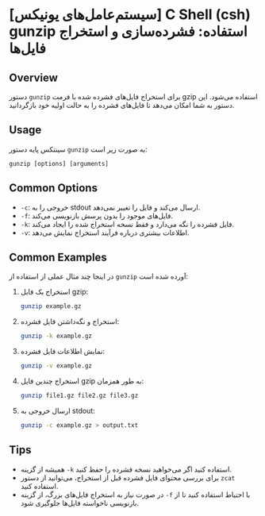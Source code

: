 # [سیستم‌عامل‌های یونیکس] C Shell (csh) gunzip استفاده: فشرده‌سازی و استخراج فایل‌ها

## Overview
دستور `gunzip` برای استخراج فایل‌های فشرده شده با فرمت gzip استفاده می‌شود. این دستور به شما امکان می‌دهد تا فایل‌های فشرده را به حالت اولیه خود بازگردانید.

## Usage
سینتکس پایه دستور `gunzip` به صورت زیر است:

```
gunzip [options] [arguments]
```

## Common Options
- `-c`: خروجی را به stdout ارسال می‌کند و فایل را تغییر نمی‌دهد.
- `-f`: فایل‌های موجود را بدون پرسش بازنویسی می‌کند.
- `-k`: فایل فشرده را نگه می‌دارد و فقط نسخه استخراج شده را ایجاد می‌کند.
- `-v`: اطلاعات بیشتری درباره فرآیند استخراج نمایش می‌دهد.

## Common Examples
در اینجا چند مثال عملی از استفاده از `gunzip` آورده شده است:

1. استخراج یک فایل gzip:
   ```bash
   gunzip example.gz
   ```

2. استخراج و نگه‌داشتن فایل فشرده:
   ```bash
   gunzip -k example.gz
   ```

3. نمایش اطلاعات فایل فشرده:
   ```bash
   gunzip -v example.gz
   ```

4. استخراج چندین فایل gzip به طور همزمان:
   ```bash
   gunzip file1.gz file2.gz file3.gz
   ```

5. ارسال خروجی به stdout:
   ```bash
   gunzip -c example.gz > output.txt
   ```

## Tips
- همیشه از گزینه `-k` استفاده کنید اگر می‌خواهید نسخه فشرده را حفظ کنید.
- برای بررسی محتوای فایل فشرده قبل از استخراج، می‌توانید از دستور `zcat` استفاده کنید.
- در صورت نیاز به استخراج فایل‌های بزرگ، از گزینه `-f` با احتیاط استفاده کنید تا از بازنویسی ناخواسته فایل‌ها جلوگیری شود.
